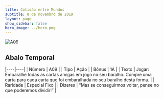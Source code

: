 ```yaml
---
title: Colisão entre Mundos
subtitle: 8 de novembro de 2019
layout: page
show_sidebar: false
hero_image: ../hero.png
---
```


![A09](https://cdn.keyforgegame.com/media/card_front/pt/453_A09_Q8J656PX2X6M_pt.png)

## Abalo Temporal

|----|----|
| Número | A09 |
| Tipo | Ação |
| Bônus | 1A |
| Texto | Jogar: Embaralhe todas as cartas amigas em jogo no seu baralho. Compre uma carta para cada carta que foi embaralhada no seu baralho desta forma. |
| Raridade | Especial Fixo |
| Dizeres | “Mas se conseguirmos voltar,  pense no que poderemos dividir!” |
